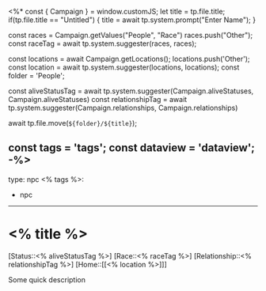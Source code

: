 <%* const { Campaign } = window.customJS;
let title = tp.file.title;
if(tp.file.title == "Untitled") {
	title = await tp.system.prompt("Enter Name");
}

const races = Campaign.getValues("People", "Race")
races.push("Other");
const raceTag = await tp.system.suggester(races, races);

const locations = await Campaign.getLocations();
locations.push('Other');
const location = await tp.system.suggester(locations, locations);
const folder = 'People';

const aliveStatusTag = await tp.system.suggester(Campaign.aliveStatuses, Campaign.aliveStatuses)
const relationshipTag = await tp.system.suggester(Campaign.relationships, Campaign.relationships)


await tp.file.move(`${folder}/${title}`);

const tags = 'tags';
const dataview = 'dataview';
-%>
---
type: npc
<% tags %>: 
- npc
---

# <% title %>
[Status::<% aliveStatusTag %>]
[Race::<% raceTag %>]
[Relationship::<% relationshipTag %>]
[Home::[[<% location %>]]]

Some quick description
